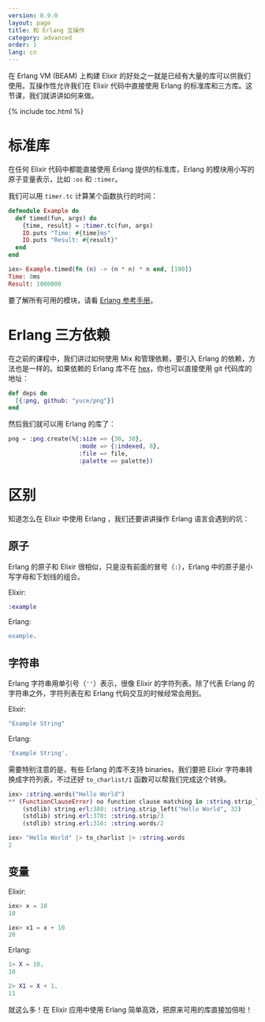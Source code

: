 ```yaml
---
version: 0.9.0
layout: page
title: 和 Erlang 互操作
category: advanced
order: 1
lang: cn
---
```


在 Erlang VM (BEAM) 上构建 Elixir 的好处之一就是已经有大量的库可以供我们使用。互操作性允许我们在 Elixir 代码中直接使用 Erlang 的标准库和三方库。这节课，我们就讲讲如何来做。

{% include toc.html %}

# 标准库
在任何 Elixir 代码中都能直接使用 Erlang 提供的标准库，Erlang 的模块用小写的原子变量表示，比如 `:os` 和 `:timer`。

我们可以用 `timer.tc` 计算某个函数执行的时间：

```elixir
defmodule Example do
  def timed(fun, args) do
    {time, result} = :timer.tc(fun, args)
    IO.puts "Time: #{time}ms"
    IO.puts "Result: #{result}"
  end
end

iex> Example.timed(fn (n) -> (n * n) * n end, [100])
Time: 8ms
Result: 1000000
```

要了解所有可用的模块，请看 [Erlang 参考手册](http://erlang.org/doc/apps/stdlib/)。

# Erlang 三方依赖
在之前的课程中，我们讲过如何使用 Mix 和管理依赖，要引入 Erlang 的依赖，方法也是一样的。如果依赖的 Erlang 库不在 [hex](https://hex.pm)，你也可以直接使用 git 代码库的地址：

```elixir
def deps do
  [{:png, github: "yuce/png"}]
end
```

然后我们就可以用 Erlang 的库了：

```elixir
png = :png.create(%{:size => {30, 30},
                    :mode => {:indexed, 8},
                    :file => file,
                    :palette => palette})
```

# 区别
知道怎么在 Elixir 中使用 Erlang ，我们还要讲讲操作 Erlang 语言会遇到的坑：

## 原子
Erlang 的原子和 Elixir 很相似，只是没有前面的冒号（`:`），Erlang 中的原子是小写字母和下划线的组合。

Elixir:

```elixir
:example
```

Erlang:

```erlang
example.
```

## 字符串
Erlang 字符串用单引号（`''`）表示，很像 Elixir 的字符列表。除了代表 Erlang 的字符串之外，字符列表在和 Erlang 代码交互的时候经常会用到。

Elixir:

```elixir
"Example String"
```

Erlang:

```erlang
'Example String'.
```

需要特别注意的是，有些 Erlang 的库不支持 binaries，我们要把 Elixir 字符串转换成字符列表，不过还好 `to_charlist/1` 函数可以帮我们完成这个转换。

```elixir
iex> :string.words("Hello World")
** (FunctionClauseError) no function clause matching in :string.strip_left/2
    (stdlib) string.erl:380: :string.strip_left("Hello World", 32)
    (stdlib) string.erl:378: :string.strip/3
    (stdlib) string.erl:316: :string.words/2

iex> "Hello World" |> to_charlist |> :string.words
2
```

## 变量
Elixir:

```elixir
iex> x = 10
10

iex> x1 = x + 10
20
```

Erlang:

```erlang
1> X = 10.
10

2> X1 = X + 1.
11
```

就这么多！在 Elixir 应用中使用 Erlang 简单高效，把原来可用的库直接加倍啦！
